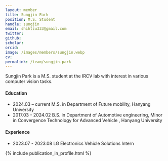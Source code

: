 ```yaml
---
layout: member
title: Sungjin Park
position: M.S. Student
handle: sungjin
email: shihtzu333@gmail.com
twitter: 
github: 
scholar: 
orcid: 
image: /images/members/sungjin.webp
cv: 
permalink: /team/sungjin-park
---
```


Sungjin Park is a M.S. student at the IRCV lab with interest in various computer vision tasks.


#### Education

<ul class="chronological">
  <li><span>2024.03 – current</span> M.S. in Department of Future mobility, Hanyang University</li>
  <li><span>2017.03 - 2024.02</span> B.S. in Department of Automotive engineering, Minor in Convergence Technology for Advanced Vehicle 
, Hanyang University</li>
  
</ul>

#### Experience

<ul class="chronological">
  <li><span>2023.07 - 2023.08</span> LG Electronics Vehicle Solutions Intern</li>
  
</ul>
{% include publication_in_profile.html %}
